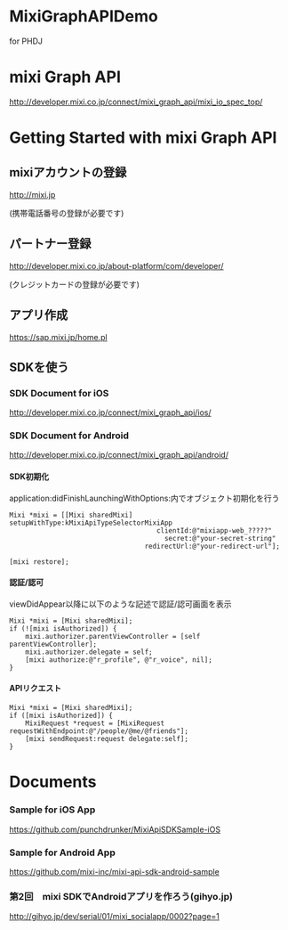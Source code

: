 MixiGraphAPIDemo
================

for PHDJ

# mixi Graph API

http://developer.mixi.co.jp/connect/mixi_graph_api/mixi_io_spec_top/

# Getting Started with mixi Graph API 

## mixiアカウントの登録

http://mixi.jp

(携帯電話番号の登録が必要です)

## パートナー登録

http://developer.mixi.co.jp/about-platform/com/developer/

(クレジットカードの登録が必要です)

## アプリ作成

https://sap.mixi.jp/home.pl

## SDKを使う

### SDK Document for iOS

http://developer.mixi.co.jp/connect/mixi_graph_api/ios/

### SDK Document for Android

http://developer.mixi.co.jp/connect/mixi_graph_api/android/

#### SDK初期化 ####

application:didFinishLaunchingWithOptions:内でオブジェクト初期化を行う

    Mixi *mixi = [[Mixi sharedMixi] setupWithType:kMixiApiTypeSelectorMixiApp
                                         clientId:@"mixiapp-web_?????"
                                           secret:@"your-secret-string"
                                      redirectUrl:@"your-redirect-url"];

    [mixi restore];

#### 認証/認可 ####

viewDidAppear以降に以下のような記述で認証/認可画面を表示

    Mixi *mixi = [Mixi sharedMixi];
    if (![mixi isAuthorized]) {
        mixi.authorizer.parentViewController = [self parentViewController];
        mixi.authorizer.delegate = self;
        [mixi authorize:@"r_profile", @"r_voice", nil];
    }

#### APIリクエスト ####

    Mixi *mixi = [Mixi sharedMixi];
    if ([mixi isAuthorized]) {
        MixiRequest *request = [MixiRequest requestWithEndpoint:@"/people/@me/@friends"];
        [mixi sendRequest:request delegate:self];
    }

# Documents

### Sample for iOS App
https://github.com/punchdrunker/MixiApiSDKSample-iOS

### Sample for Android App
https://github.com/mixi-inc/mixi-api-sdk-android-sample

### 第2回　mixi SDKでAndroidアプリを作ろう(gihyo.jp)
http://gihyo.jp/dev/serial/01/mixi_socialapp/0002?page=1
